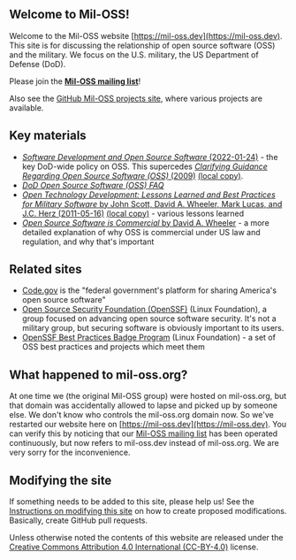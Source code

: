 ## Welcome to Mil-OSS!

Welcome to the Mil-OSS website [https://mil-oss.dev](https://mil-oss.dev).  This site is for discussing the relationship of open source software (OSS) and the military. We focus on the U.S. military, the US Department of Defense (DoD).

Please join the **[Mil-OSS mailing list](https://groups.google.com/forum/?hl=en#!forum/mil-oss)**!

Also see the [GitHub Mil-OSS projects site](https://github.com/mil-oss), where various projects are available.

## Key materials

* [*Software Development and Open Source Software* (2022-01-24)](https://dodcio.defense.gov/portals/0/documents/library/softwaredev-opensource.pdf) - the key DoD-wide policy on OSS. This supercedes [*Clarifying Guidance Regarding Open Source Software (OSS)* (2009)](https://dodcio.defense.gov/Portals/0/Documents/FOSS/2009OSS.pdf) [(local copy)](resources/2009OSS.pdf).
* [*DoD Open Source Software (OSS) FAQ*](https://dodcio.defense.gov/open-source-software-faq/)
* [*Open Technology Development: Lessons Learned and Best Practices for Military Software* by John Scott, David A. Wheeler, Mark Lucas, and J.C. Herz (2011-05-16)](https://dodcio.defense.gov/Portals/0/Documents/FOSS/OTD-lessons-learned-military-signed.pdf) [(local copy)](resources/OTD-lessons-learned-military-signed.pdf) - various lessons learned
* [*Open Source Software is Commercial* by David A. Wheeler](https://csiac.org/articles/open-source-software-is-commercial/) - a more detailed explanation of why OSS is commercial under US law and regulation, and why that's important

## Related sites

* [Code.gov](https://code.gov) is the "federal government's platform for sharing America's open source software"
* [Open Source Security Foundation (OpenSSF)](https://openssf.org/) (Linux Foundation), a group focused on advancing open source software security. It's not a military group, but securing software is obviously important to its users.
* [OpenSSF Best Practices Badge Program](https://bestpractices.coreinfrastructure.org/en) (Linux Foundation) - a set of OSS best practices and projects which meet them

## What happened to mil-oss.org?

At one time we (the original Mil-OSS group) were hosted on mil-oss.org, but that domain was accidentally allowed to lapse and picked up by someone else.  We don't know who controls the mil-oss.org domain now.  So we've restarted our website here on [https://mil-oss.dev](https://mil-oss.dev). You can verify this by noticing that our [Mil-OSS mailing list](https://groups.google.com/forum/?hl=en#!forum/mil-oss) has been operated continuously, but now refers to mil-oss.dev instead of mil-oss.org. We are very sorry for the inconvenience.

## Modifying the site

If something needs to be added to this site, please help us!
See the [Instructions on modifying this site](./modifying.md)
on how to create proposed modifications. Basically, create GitHub pull requests.

Unless otherwise noted the contents of this website are released under the [Creative Commons Attribution 4.0 International (CC-BY-4.0)](./LICENSE.md) license.
